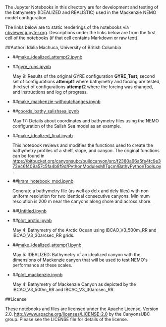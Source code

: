 The Jupyter Notebooks in this directory are for development and testing of
the bathymetry (IDEALIZED and REALISTIC) used in the Mackenzie NEMO model configuration.

The links below are to static renderings of the notebooks via
[nbviewer.jupyter.org](http://nbviewer.jupyter.org/).
Descriptions under the links below are from the first cell of the notebooks
(if that cell contains Markdown or raw text).

##Author: Idalia Machuca, University of British Columbia

* ##[make_idealized_attempt2.ipynb](http://nbviewer.jupyter.org/urls/bitbucket.org/CanyonsUBC/mackenzie_canyon/raw/tip/bathymetry/notebooks/make_idealized_attempt2.ipynb)  
    
* ##[gyre_runs.ipynb](http://nbviewer.jupyter.org/urls/bitbucket.org/CanyonsUBC/mackenzie_canyon/raw/tip/bathymetry/notebooks/gyre_runs.ipynb)  
    
    May 9: Results of the original GYRE configuration **GYRE_Test**, second set of configurations **attempt1** where bathymetry and forcing are tested, third set of configurations **attempt2** where the forcing was changed, and instructions and log of progress.  

* ##[make_mackenzie-withoutchanges.ipynb](http://nbviewer.jupyter.org/urls/bitbucket.org/CanyonsUBC/mackenzie_canyon/raw/tip/bathymetry/notebooks/make_mackenzie-withoutchanges.ipynb)  
    
* ##[coords_bathy_salishsea.ipynb](http://nbviewer.jupyter.org/urls/bitbucket.org/CanyonsUBC/mackenzie_canyon/raw/tip/bathymetry/notebooks/coords_bathy_salishsea.ipynb)  
    
    May 17: Details about coordinates and bathymetry files using the NEMO configuration of the Salish Sea model as an example.  

* ##[make_idealized_final.ipynb](http://nbviewer.jupyter.org/urls/bitbucket.org/CanyonsUBC/mackenzie_canyon/raw/tip/bathymetry/notebooks/make_idealized_final.ipynb)  
    
    This notebook reviews and modifies the functions used to create the bathymetry profiles of a shelf, slope, and canyon. The original functions can be found in https://bitbucket.org/canyonsubc/buildcanyon/src/f2380a66a5fe4fc9e373e46f409a57c5fa4b8f9d/PythonModulesMITgcm/BathyPythonTools.py.    

* ##[kram_notebook_mod.ipynb](http://nbviewer.jupyter.org/urls/bitbucket.org/CanyonsUBC/mackenzie_canyon/raw/tip/bathymetry/notebooks/kram_notebook_mod.ipynb)  
    
    Generate a bathymetry file (as well as delx and dely files) with non uniform resolution for two identical consecutive canyons. Minimum resolution is 200 m near the canyons along shore and across shore.  
      
      


* ##[Untitled.ipynb](http://nbviewer.jupyter.org/urls/bitbucket.org/CanyonsUBC/mackenzie_canyon/raw/tip/bathymetry/notebooks/Untitled.ipynb)  
    
* ##[plot_arctic.ipynb](http://nbviewer.jupyter.org/urls/bitbucket.org/CanyonsUBC/mackenzie_canyon/raw/tip/bathymetry/notebooks/plot_arctic.ipynb)  
    
    May 4: Bathymetry of the Arctic Ocean using IBCAO_V3_500m_RR and IBCAO_V3_30arcsec_RR grids.  

* ##[make_idealized_attempt1.ipynb](http://nbviewer.jupyter.org/urls/bitbucket.org/CanyonsUBC/mackenzie_canyon/raw/tip/bathymetry/notebooks/make_idealized_attempt1.ipynb)  
    
    May 5: IDEALIZED: Bathymetry of an idealized canyon with the dimensions of Mackenzie canyon that will be used to test NEMO's performance at these scales.  

* ##[plot_mackenzie.ipynb](http://nbviewer.jupyter.org/urls/bitbucket.org/CanyonsUBC/mackenzie_canyon/raw/tip/bathymetry/notebooks/plot_mackenzie.ipynb)  
    
    May 4: Bathymetry of Mackenzie Canyon as depicted by the IBCAO_V3_500m_RR and IBCAO_V3_30arcsec_RR.  


##License

These notebooks and files are licensed under the Apache License, Version 2.0.
http://www.apache.org/licenses/LICENSE-2.0 by the CanyonsUBC group.
Please see the LICENSE file for details of the license.
